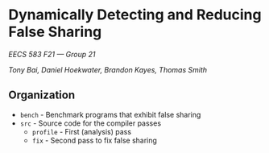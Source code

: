 # Dynamically Detecting and Reducing False Sharing
*EECS 583 F21 &mdash; Group 21*

*Tony Bai, Daniel Hoekwater, Brandon Kayes, Thomas Smith*

## Organization
- `bench` - Benchmark programs that exhibit false sharing
- `src`   - Source code for the compiler passes
  - `profile` - First (analysis) pass
  - `fix`     - Second pass to fix false sharing

